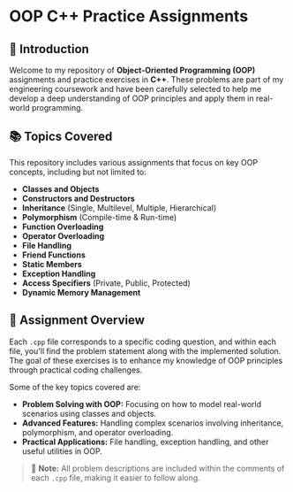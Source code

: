 # OOP C++ Practice Assignments

## 📘 Introduction
Welcome to my repository of **Object-Oriented Programming (OOP)** assignments and practice exercises in **C++**. These problems are part of my engineering coursework and have been carefully selected to help me develop a deep understanding of OOP principles and apply them in real-world programming.

## 📚 Topics Covered
This repository includes various assignments that focus on key OOP concepts, including but not limited to:

- **Classes and Objects**
- **Constructors and Destructors**
- **Inheritance** (Single, Multilevel, Multiple, Hierarchical)
- **Polymorphism** (Compile-time & Run-time)
- **Function Overloading**
- **Operator Overloading**
- **File Handling**
- **Friend Functions**
- **Static Members**
- **Exception Handling**
- **Access Specifiers** (Private, Public, Protected)
- **Dynamic Memory Management**

## 🧠 Assignment Overview
Each `.cpp` file corresponds to a specific coding question, and within each file, you'll find the problem statement along with the implemented solution. The goal of these exercises is to enhance my knowledge of OOP principles through practical coding challenges.

Some of the key topics covered are:

- **Problem Solving with OOP:** Focusing on how to model real-world scenarios using classes and objects.
- **Advanced Features:** Handling complex scenarios involving inheritance, polymorphism, and operator overloading.
- **Practical Applications:** File handling, exception handling, and other useful utilities in OOP.

> 📝 **Note:** All problem descriptions are included within the comments of each `.cpp` file, making it easier to follow along.





